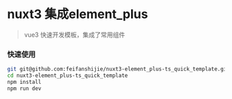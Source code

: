 # nuxt3 集成element_plus

> vue3 快速开发模板，集成了常用组件
> 
### 快速使用
```bash
git git@github.com:feifanshijie/nuxt3-element_plus-ts_quick_template.git
cd nuxt3-element_plus-ts_quick_template
npm install
npm run dev
```

